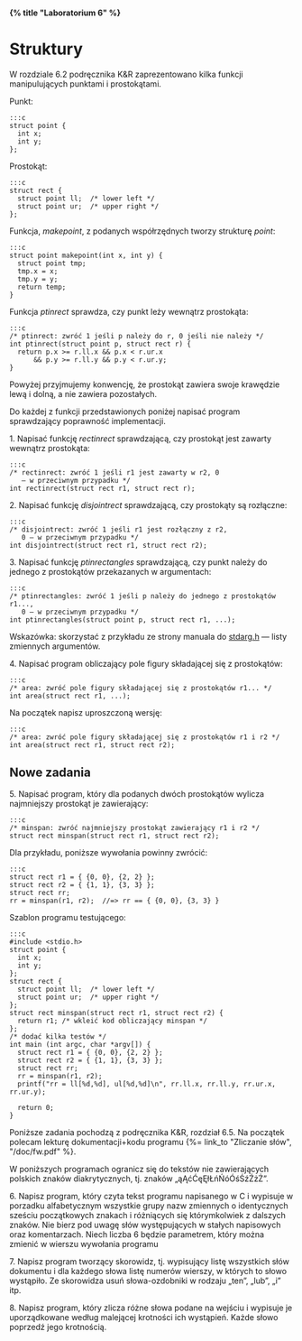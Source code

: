 #### {% title "Laboratorium 6" %}

# Struktury

W rozdziale 6.2 podręcznika K&R zaprezentowano kilka funkcji
manipulujących punktami i prostokątami.

Punkt:

    :::c
    struct point {
      int x;
      int y;
    };

Prostokąt:

    :::c
    struct rect {
      struct point ll;  /* lower left */
      struct point ur;  /* upper right */
    };

Funkcja, *makepoint*, z podanych współrzędnych
tworzy strukturę *point*:

    :::c
    struct point makepoint(int x, int y) {
      struct point tmp;
      tmp.x = x;
      tmp.y = y;
      return temp;
    }

Funkcja *ptinrect* sprawdza, czy punkt leży
wewnątrz prostokąta:

    :::c
    /* ptinrect: zwróć 1 jeśli p należy do r, 0 jeśli nie należy */
    int ptinrect(struct point p, struct rect r) {
      return p.x >= r.ll.x && p.x < r.ur.x 
          && p.y >= r.ll.y && p.y < r.ur.y;
    }

Powyżej przyjmujemy konwencję, że prostokąt zawiera swoje
krawędzie lewą i dolną, a nie zawiera pozostałych.

Do każdej z funkcji przedstawionych poniżej napisać program
sprawdzający poprawność implementacji.

1\. Napisać funkcję *rectinrect* sprawdzającą, czy prostokąt jest
zawarty wewnątrz prostokąta:

    :::c
    /* rectinrect: zwróć 1 jeśli r1 jest zawarty w r2, 0 
       — w przeciwnym przypadku */
    int rectinrect(struct rect r1, struct rect r);

2\. Napisać funkcję *disjointrect* sprawdzającą, czy prostokąty
są rozłączne:

    :::c
    /* disjointrect: zwróć 1 jeśli r1 jest rozłączny z r2, 
       0 — w przeciwnym przypadku */
    int disjointrect(struct rect r1, struct rect r2);

3\. Napisać funkcję *ptinrectangles* sprawdzającą, czy
punkt należy do jednego z prostokątów przekazanych w argumentach:

    :::c
    /* ptinrectangles: zwróć 1 jeśli p należy do jednego z prostokątów r1..., 
       0 — w przeciwnym przypadku */
    int ptinrectangles(struct point p, struct rect r1, ...);

Wskazówka: skorzystać z przykładu ze strony manuala do 
[stdarg.h](http://www.freebsd.org/cgi/man.cgi?query=stdarg&apropos=0&sektion=0&manpath=FreeBSD+8.1-RELEASE&format=html) —
listy zmiennych argumentów.

4\. Napisać program obliczający pole figury składającej się
z prostokątów:

    :::c
    /* area: zwróć pole figury składającej się z prostokątów r1... */
    int area(struct rect r1, ...);

Na początek napisz uproszczoną wersję:

    :::c
    /* area: zwróć pole figury składającej się z prostokątów r1 i r2 */
    int area(struct rect r1, struct rect r2);


## Nowe zadania

5\. Napisać program, który dla podanych dwóch prostokątów wylicza
najmniejszy prostokąt je zawierający:

    :::c
    /* minspan: zwróć najmniejszy prostokąt zawierający r1 i r2 */
    struct rect minspan(struct rect r1, struct rect r2);

Dla przykładu, poniższe wywołania powinny zwrócić:

    :::c
    struct rect r1 = { {0, 0}, {2, 2} };
    struct rect r2 = { {1, 1}, {3, 3} };
    struct rect rr;
    rr = minspan(r1, r2);  //=> rr == { {0, 0}, {3, 3} }

Szablon programu testującego:

    :::c
    #include <stdio.h>
    struct point {
      int x;
      int y;
    };
    struct rect {
      struct point ll;  /* lower left */
      struct point ur;  /* upper right */
    };
    struct rect minspan(struct rect r1, struct rect r2) {
      return r1; /* wkleić kod obliczający minspan */
    };
    /* dodać kilka testów */
    int main (int argc, char *argv[]) {
      struct rect r1 = { {0, 0}, {2, 2} };
      struct rect r2 = { {1, 1}, {3, 3} };
      struct rect rr;
      rr = minspan(r1, r2);
      printf("rr = ll[%d,%d], ul[%d,%d]\n", rr.ll.x, rr.ll.y, rr.ur.x, rr.ur.y);

      return 0;
    }

Poniższe zadania pochodzą z podręcznika K&R, rozdział 6.5.
Na początek polecam lekturę dokumentacji+kodu programu 
{%= link_to "Zliczanie słów", "/doc/fw.pdf" %}.

W poniższych programach ogranicz się do tekstów
nie zawierających polskich znaków diakrytycznych, tj.
znaków „ąĄćĆęĘłŁńŃóÓśŚźŹżŻ”.

6\. Napisz program, który czyta tekst programu napisanego w C
i wypisuje w porzadku alfabetycznym wszystkie grupy nazw
zmiennych o identycznych sześciu początkowych znakach
i różniących się którymkolwiek z dalszych znaków.
Nie bierz pod uwagę słów występujących w stałych napisowych
oraz komentarzach. Niech liczba 6 będzie parametrem,
który można zmienić w wierszu wywołania programu

7\. Napisz program tworzący skorowidz, tj. wypisujący listę
wszystkich słów dokumentu i dla każdego słowa listę numerów
wierszy, w których to słowo wystąpiło. Ze skorowidza
usuń słowa-ozdobniki w rodzaju „ten”, „lub”, „i” itp.

8\. Napisz program, który zlicza różne słowa podane na wejściu
i wypisuje je uporządkowane według malejącej krotności ich
wystąpień. Każde słowo poprzedź jego krotnością.
